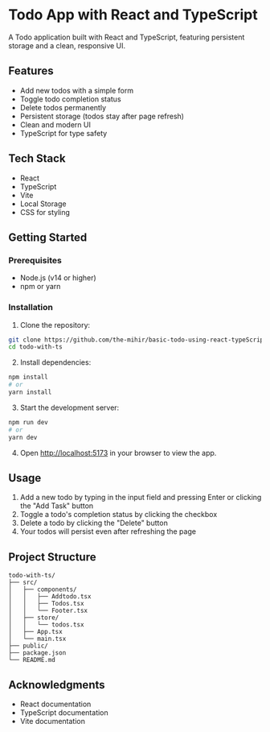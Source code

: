 # Todo App with React and TypeScript

A Todo application built with React and TypeScript, featuring persistent storage and a clean, responsive UI.

## Features

- Add new todos with a simple form
- Toggle todo completion status
- Delete todos permanently
- Persistent storage (todos stay after page refresh)
- Clean and modern UI
- TypeScript for type safety

## Tech Stack

- React
- TypeScript
- Vite
- Local Storage
- CSS for styling

## Getting Started

### Prerequisites

- Node.js (v14 or higher)
- npm or yarn

### Installation

1. Clone the repository:
```bash
git clone https://github.com/the-mihir/basic-todo-using-react-typeScript.git
cd todo-with-ts
```

2. Install dependencies:
```bash
npm install
# or
yarn install
```

3. Start the development server:
```bash
npm run dev
# or
yarn dev
```

4. Open [http://localhost:5173](http://localhost:5173) in your browser to view the app.

## Usage

1. Add a new todo by typing in the input field and pressing Enter or clicking the "Add Task" button
2. Toggle a todo's completion status by clicking the checkbox
3. Delete a todo by clicking the "Delete" button
4. Your todos will persist even after refreshing the page

## Project Structure

```
todo-with-ts/
├── src/
│   ├── components/
│   │   ├── Addtodo.tsx
│   │   ├── Todos.tsx
│   │   └── Footer.tsx
│   ├── store/
│   │   └── todos.tsx
│   ├── App.tsx
│   └── main.tsx
├── public/
├── package.json
└── README.md
```


## Acknowledgments

- React documentation
- TypeScript documentation
- Vite documentation
